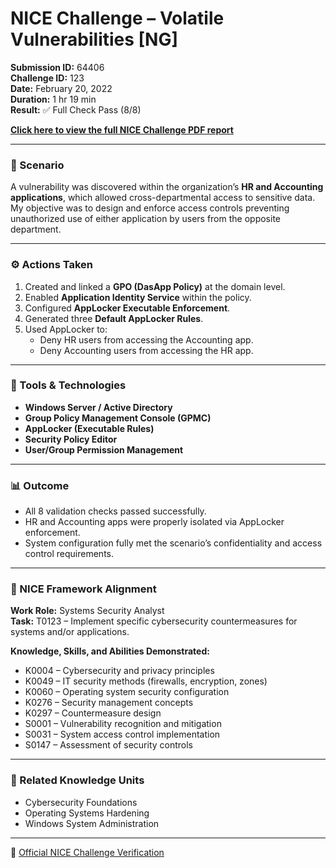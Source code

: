 # NICE Challenge – Volatile Vulnerabilities [NG]
**Submission ID:** 64406  
**Challenge ID:** 123  
**Date:** February 20, 2022  
**Duration:** 1 hr 19 min  
**Result:** ✅ Full Check Pass (8/8)

[**Click here to view the full NICE Challenge PDF report**](NICE-Challenge/FrankieLopez_NCPReport1Challenge.pdf)
 
---

### 🧠 Scenario
A vulnerability was discovered within the organization’s **HR and Accounting applications**, which allowed cross-departmental access to sensitive data.  
My objective was to design and enforce access controls preventing unauthorized use of either application by users from the opposite department.

---

### ⚙️ Actions Taken
1. Created and linked a **GPO (DasApp Policy)** at the domain level.  
2. Enabled **Application Identity Service** within the policy.  
3. Configured **AppLocker Executable Enforcement**.  
4. Generated three **Default AppLocker Rules**.  
5. Used AppLocker to:
   - Deny HR users from accessing the Accounting app.  
   - Deny Accounting users from accessing the HR app.

---

### 🧰 Tools & Technologies
- **Windows Server / Active Directory**
- **Group Policy Management Console (GPMC)**
- **AppLocker (Executable Rules)**
- **Security Policy Editor**
- **User/Group Permission Management**

---

### 📊 Outcome
- All 8 validation checks passed successfully.  
- HR and Accounting apps were properly isolated via AppLocker enforcement.  
- System configuration fully met the scenario’s confidentiality and access control requirements.

---

### 🧩 NICE Framework Alignment
**Work Role:** Systems Security Analyst  
**Task:** T0123 – Implement specific cybersecurity countermeasures for systems and/or applications.  

**Knowledge, Skills, and Abilities Demonstrated:**
- K0004 – Cybersecurity and privacy principles  
- K0049 – IT security methods (firewalls, encryption, zones)  
- K0060 – Operating system security configuration  
- K0276 – Security management concepts  
- K0297 – Countermeasure design  
- S0001 – Vulnerability recognition and mitigation  
- S0031 – System access control implementation  
- S0147 – Assessment of security controls

---

### 🧩 Related Knowledge Units
- Cybersecurity Foundations  
- Operating Systems Hardening  
- Windows System Administration  

---

🔗 [Official NICE Challenge Verification](https://portal.nice-challenge.com/reports/verify/FD120-48FF-331A8/)


